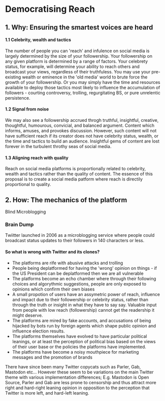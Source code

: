 # Democratising Reach

## 1. Why: Ensuring the smartest voices are heard

#### 1.1 Celebrity, wealth and tactics
The number of people you can 'reach' and infulence on social media is largely determined by the size of your followership. Your followership on any given platform is determined by a range of factors. Your celebrety status, for example, will determine your ability to reach others and broadcast your views, regardless of their truthfuless. You may use your pre-existing wealth or eminence in the 'old media' world to brute force the growth of your followership. Or you may simply have the time and resources available to deploy those tactics most likely to influence the accumulation of followers - courting controversy, trolling, regurgitating BS, or pure unrelentic persistence.

#### 1.2 Signal from noise
We may also see a followership accrued throgh truthful, insightful, creative, thoughtful, humourous, convicial, and balanced argument. Content which informs, amuses, and provokes discussion. However, such content will not have sufficient reach if its creator does not have celebrity status, wealth, or the time and tactics to build an audience. Insightful gems of content are lost forever in the turbulent throthy seas of social media. 

#### 1.3 Aligning reach with quality
Reach on social media platforms is proportionally related to celebrity, wealth and tactics rather than the quality of content. The essence of this proposal is to create a social media patform where reach is directily proportional to quality.

## 2. How: The mechanics of the platform

Blind Microblogging


### Brain Dump
Twiitter launched in 2006 as a microblogging service where people could broadcast status updates to their followers in 140 characters or less.

#### So what is wrong with Twitter and its clones?
* The platforms are rife with abusive attacks and trolling
* People being deplatformed for having the 'wrong' opinion on things - if the US President can be deplatformed then we are all vulnerable
* The platforms become an echo chamber where through their following choices and algorythmic suggestions, people are only exposed to opinions which confirm their own biases
* A small propotion of users have an assymetric power of reach, influence and impact due to their followership or celebrity status, rather than through the truth or insight in what they have to say say.  Valuable input from people with low reach (followership) cannot get the readership it might deserve.
* The platforms are mired by fake accounts, and accusations of being hijacked by bots run by foreign agents which shape public opinion and influence election results.
* The platforms themselves have evolved to have particular political leanings, or at least the perception of political bias based on the views of their user base or the policies the platforms have implemented.
* The platforms have become a noisy mouthpiece for marketing messages and the promotion of brands




There have since been many Twitter copycats such as Parler, Gab, Mastodon etc...  However these seem to be variations on the main Twitter theme with various implementation differences; E.g. Mastodon is Open Source, Parler and Gab are less prone to censorship and thus attract more right and hard-right leaning opinion in opposition to the perception that Twitter is more left, and hard-left leaning.
